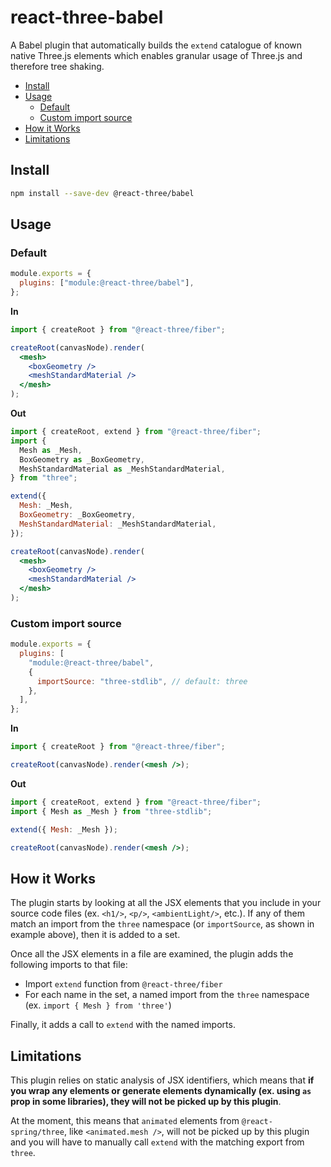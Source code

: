 # react-three-babel

A Babel plugin that automatically builds the `extend` catalogue of known native Three.js elements which enables granular usage of Three.js and therefore tree shaking.

- [Install](#install)
- [Usage](#usage)
  - [Default](#default)
  - [Custom import source](#custom-import-source)
- [How it Works](#how-it-works)
- [Limitations](#limitations)

## Install

```bash
npm install --save-dev @react-three/babel
```

## Usage

### Default

```javascript babel.config.js
module.exports = {
  plugins: ["module:@react-three/babel"],
};
```

**In**

```jsx
import { createRoot } from "@react-three/fiber";

createRoot(canvasNode).render(
  <mesh>
    <boxGeometry />
    <meshStandardMaterial />
  </mesh>
);
```

**Out**

```jsx
import { createRoot, extend } from "@react-three/fiber";
import {
  Mesh as _Mesh,
  BoxGeometry as _BoxGeometry,
  MeshStandardMaterial as _MeshStandardMaterial,
} from "three";

extend({
  Mesh: _Mesh,
  BoxGeometry: _BoxGeometry,
  MeshStandardMaterial: _MeshStandardMaterial,
});

createRoot(canvasNode).render(
  <mesh>
    <boxGeometry />
    <meshStandardMaterial />
  </mesh>
);
```

### Custom import source

```javascript babel.config.js
module.exports = {
  plugins: [
    "module:@react-three/babel",
    {
      importSource: "three-stdlib", // default: three
    },
  ],
};
```

**In**

```jsx
import { createRoot } from "@react-three/fiber";

createRoot(canvasNode).render(<mesh />);
```

**Out**

```jsx
import { createRoot, extend } from "@react-three/fiber";
import { Mesh as _Mesh } from "three-stdlib";

extend({ Mesh: _Mesh });

createRoot(canvasNode).render(<mesh />);
```

## How it Works

The plugin starts by looking at all the JSX elements that you include in your source 
code files (ex. `<h1/>`, `<p/>`, `<ambientLight/>`, etc.). If any of them match an import
from the `three` namespace (or `importSource`, as shown in example above), then it is
added to a set.

Once all the JSX elements in a file are examined, the plugin adds the following imports to that file:

- Import `extend` function from `@react-three/fiber`
- For each name in the set, a named import from the `three` namespace (ex. `import { Mesh } from 'three'`)
  
Finally, it adds a call to `extend` with the named imports.

## Limitations

This plugin relies on static analysis of JSX identifiers, which means that **if you wrap any elements or generate elements dynamically (ex. using `as` prop in some libraries), they will not be picked up by this plugin**. 

At the moment, this means that `animated` elements from `@react-spring/three`, like `<animated.mesh />`, will not be picked up by this plugin and you will have to manually call `extend` with the matching export from `three`.
